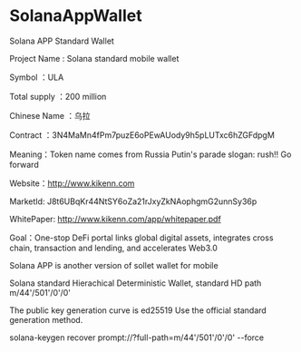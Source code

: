 # SolanaAppWallet
Solana APP Standard Wallet

Project Name : Solana standard mobile wallet 

Symbol ：ULA 

Total supply ：200 million 

Chinese Name ：乌拉 

Contract ：3N4MaMn4fPm7puzE6oPEwAUody9h5pLUTxc6hZGFdpgM 

Meaning：Token name comes from Russia Putin's parade slogan: rush!! Go forward 

Website：http://www.kikenn.com 

MarketId: J8t6UBqKr44NtSY6oZa21rJxyZkNAophgmG2unnSy36p

WhitePaper: http://www.kikenn.com/app/whitepaper.pdf

Goal：One-stop DeFi portal links global digital assets, integrates cross chain, transaction and lending, and accelerates Web3.0 

Solana APP is another version of sollet wallet for mobile 

Solana standard Hierachical Deterministic Wallet, standard HD path m/44'/501'/0'/0' 

The public key generation curve is ed25519 Use the official standard generation method. 

solana-keygen recover prompt://?full-path=m/44'/501'/0'/0' --force 

